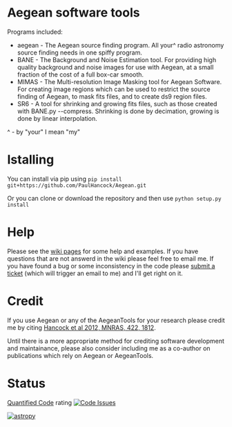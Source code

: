 Aegean software tools
======

Programs included:
* aegean - The Aegean source finding program. All your^ radio astronomy source finding needs in one spiffy program.
* BANE - The Background and Noise Estimation tool. For providing high quality background and noise images for use with Aegean, at a small fraction of the cost of a full box-car smooth.
* MIMAS - The Multi-resolution Image Masking tool for Aegean Software. For creating image regions which can be used to restrict the source finding of Aegean, to mask fits files, and to create ds9 region files.
* SR6 - A tool for shrinking and growing fits files, such as those created with BANE.py --compress. Shrinking is done by decimation, growing is done by linear interpolation.

^ - by "your" I mean "my"

Istalling
=====
You can install via pip using `pip install git+https://github.com/PaulHancock/Aegean.git`

Or you can clone or download the repository and then use `python setup.py install`

Help
=====
Please see the [wiki pages](https://github.com/PaulHancock/Aegean/wiki) for some help and examples. If you have questions that are not answerd in the wiki please feel free to email me. If you have found a bug or some inconsistency in the code please [submit a ticket](https://github.com/PaulHancock/Aegean/issues) (which will trigger an email to me) and I'll get right on it. 

Credit
=====
If you use Aegean or any of the AegeanTools for your research please credit me by citing [Hancock et al 2012, MNRAS, 422, 1812](http://adsabs.harvard.edu/abs/2012MNRAS.422.1812H). 

Until there is a more appropriate method for crediting software development and maintainance, please also consider including me as a co-author on publications which rely on Aegean or AegeanTools.


Status
=====
[Quantified Code](https://www.quantifiedcode.com/) rating [![Code Issues](https://www.quantifiedcode.com/api/v1/project/b0ca0f0d05e943888383528378c1a3e6/badge.svg)](https://www.quantifiedcode.com/app/project/b0ca0f0d05e943888383528378c1a3e6)

[![astropy](http://img.shields.io/badge/powered%20by-AstroPy-orange.svg?style=flat)](http://www.astropy.org/)

